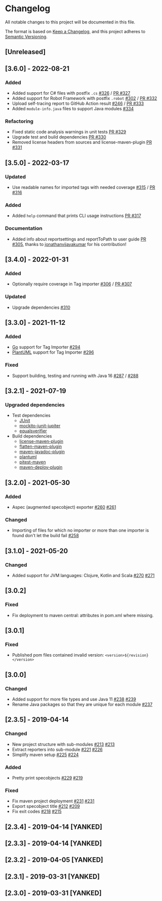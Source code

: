 # Changelog
All notable changes to this project will be documented in this file.

The format is based on [Keep a Changelog](https://keepachangelog.com/en/1.0.0/),
and this project adheres to [Semantic Versioning](https://semver.org/spec/v2.0.0.html).

## [Unreleased]

## [3.6.0] - 2022-08-21

### Added

- Added support for C# files with postfix `.cs` [#326](https://github.com/itsallcode/openfasttrace/issues/326) / [PR #327](https://github.com/itsallcode/openfasttrace/pull/327)
- Added support for Robot Framework with postfix `.robot` [#302](https://github.com/itsallcode/openfasttrace/issues/302) / [PR #332](https://github.com/itsallcode/openfasttrace/pull/332)
- Upload self-tracing report to GitHub Action result [#246](https://github.com/itsallcode/openfasttrace/issues/246) / [PR #333](https://github.com/itsallcode/openfasttrace/pull/333)
- Added `module-info.java` files to support Java modules [#334](https://github.com/itsallcode/openfasttrace/pull/334)

### Refactoring

- Fixed static code analysis warnings in unit tests [PR #329](https://github.com/itsallcode/openfasttrace/pull/329)
- Upgrade test and build dependencies [PR #330](https://github.com/itsallcode/openfasttrace/pull/330)
- Removed license headers from sources and license-maven-plugin [PR #331](https://github.com/itsallcode/openfasttrace/pull/331)

## [3.5.0] - 2022-03-17

### Updated

- Use readable names for imported tags with needed coverage [#315](https://github.com/itsallcode/openfasttrace/issues/315) / [PR #316](https://github.com/itsallcode/openfasttrace/pull/316)

### Added

- Added `help` command that prints CLI usage instructions [PR #317](https://github.com/itsallcode/openfasttrace/pull/317)

### Documentation

- Added info about reportsettings and reportToPath to user guide [PR #305](https://github.com/itsallcode/openfasttrace/pull/305), thanks to [jonathanvijayakumar](https://github.com/jonathanvijayakumar) for his contribution!

## [3.4.0] - 2022-01-31

### Added

- Optionally require coverage in Tag importer [#306](https://github.com/itsallcode/openfasttrace/issues/306) / [PR #307](https://github.com/itsallcode/openfasttrace/pull/307)

### Updated

- Upgrade dependencies [#310](https://github.com/itsallcode/openfasttrace/issues/310)

## [3.3.0] - 2021-11-12

### Added

- [Go](https://golang.org/) support for Tag Importer [#294](https://github.com/itsallcode/openfasttrace/issues/294)
- [PlantUML](https://plantuml.com) support for Tag Importer [#296](https://github.com/itsallcode/openfasttrace/issues/296)

### Fixed

- Support building, testing and running with Java 16 [#287](https://github.com/itsallcode/openfasttrace/issues/287) / [#288](https://github.com/itsallcode/openfasttrace/issues/288)

## [3.2.1] - 2021-07-19

### Upgraded dependencies

- Test dependencies
  - [JUnit](https://github.com/itsallcode/openfasttrace/pull/275)
  - [mockito-junit-jupiter](https://github.com/itsallcode/openfasttrace/pull/284)
  - [equalsverifier](https://github.com/itsallcode/openfasttrace/pull/285)
- Build dependencies
  - [license-maven-plugin](https://github.com/itsallcode/openfasttrace/pull/276)
  - [flatten-maven-plugin](https://github.com/itsallcode/openfasttrace/pull/278)
  - [maven-javadoc-plugin](https://github.com/itsallcode/openfasttrace/pull/279)
  - [plantuml](https://github.com/itsallcode/openfasttrace/pull/81)
  - [pitest-maven](https://github.com/itsallcode/openfasttrace/pull/282)
  - [maven-deploy-plugin](https://github.com/itsallcode/openfasttrace/pull/283)

## [3.2.0] - 2021-05-30

### Added

- Aspec (augmented specobject) exporter [#260](https://github.com/itsallcode/openfasttrace/issues/260) [#261](https://github.com/itsallcode/openfasttrace/pull/261)

### Changed

- Importing of files for which no importer or more than one importer is found don't let the build fail [#258](https://github.com/itsallcode/openfasttrace/pull/258)


## [3.1.0] - 2021-05-20

### Changed

- Added support for JVM languages: Clojure, Kotlin and Scala [#270](https://github.com/itsallcode/openfasttrace/issues/270) [#271](https://github.com/itsallcode/openfasttrace/issues/271)

## [3.0.2]

### Fixed

- Fix deployment to maven central: attributes in pom.xml where missing.

## [3.0.1]

### Fixed

- Published pom files contained invalid version: `<version>${revision}</version>`

## [3.0.0]

### Changed

- Added support for more file types and use Java 11 [#238](https://github.com/itsallcode/openfasttrace/issues/238) [#239](https://github.com/itsallcode/openfasttrace/issues/239)
- Rename Java packages so that they are unique for each module [#237](https://github.com/itsallcode/openfasttrace/pull/237)

## [2.3.5] - 2019-04-14

### Changed

- New project structure with sub-modules [#213](https://github.com/itsallcode/openfasttrace/issues/216) [#213](https://github.com/itsallcode/openfasttrace/pull/213)
- Extract reporters into sub-module [#221](https://github.com/itsallcode/openfasttrace/issues/221) [#226](https://github.com/itsallcode/openfasttrace/pull/226)
- Simplify maven setup [#225](https://github.com/itsallcode/openfasttrace/pull/225) [#224](https://github.com/itsallcode/openfasttrace/issues/224)

### Added

- Pretty print specobjects [#229](https://github.com/itsallcode/openfasttrace/pull/229) [#219](https://github.com/itsallcode/openfasttrace/issues/219)

### Fixed

- Fix maven project deployment [#231](https://github.com/itsallcode/openfasttrace/issues/231) [#231](https://github.com/itsallcode/openfasttrace/pull/232)
- Export specobject title [#212](https://github.com/itsallcode/openfasttrace/pull/212/) [#209](https://github.com/itsallcode/openfasttrace/issues/209)
- Fix exit codes [#218](https://github.com/itsallcode/openfasttrace/pull/218) [#215](https://github.com/itsallcode/openfasttrace/issues/215)

## [2.3.4] - 2019-04-14 [YANKED]

## [2.3.3] - 2019-04-14 [YANKED]

## [2.3.2] - 2019-04-05 [YANKED]

## [2.3.1] - 2019-03-31 [YANKED]

## [2.3.0] - 2019-03-31 [YANKED]

